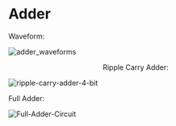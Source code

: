 # Adder

Waveform:

![adder_waveforms](https://github.com/bhatbharath/RTL/assets/120124748/226e08d3-b2e6-4f68-9229-eb1388f8c4f7)
<p style="text-align: center">
Ripple Carry Adder:

  ![ripple-carry-adder-4-bit](https://github.com/bhatbharath/RTL/assets/120124748/6445bf8b-3864-4a93-a676-94775c60adb4)

</p>

Full Adder:

![Full-Adder-Circuit](https://github.com/bhatbharath/RTL/assets/120124748/d218c8b7-17f6-43f5-bfc5-641636e3e5d4)
